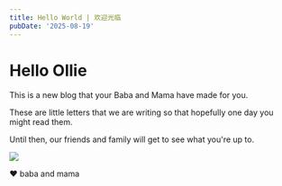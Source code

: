 ```yaml
---
title: Hello World | 欢迎光临
pubDate: '2025-08-19'
---
```


# Hello Ollie

This is a new blog that your Baba and Mama have made for you.

These are little letters that we are writing so that hopefully one day you might read them.

Until then, our friends and family will get to see what you're up to.

![](./_assets/ollie.png)

❤️ baba and mama